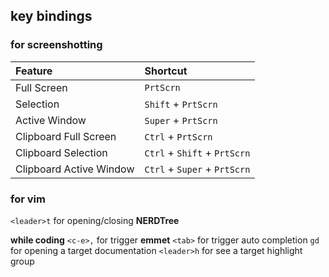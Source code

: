 ## key bindings

### for screenshotting

| Feature | Shortcut |
| :----- | :------ |
| Full Screen | `PrtScrn` |
| Selection | `Shift` + `PrtScrn` |
| Active Window | `Super` + `PrtScrn` |
| Clipboard Full Screen | `Ctrl` + `PrtScrn` |
| Clipboard Selection | `Ctrl` + `Shift` + `PrtScrn` |
| Clipboard Active Window | `Ctrl` + `Super` + `PrtScrn` |

### for vim

`<leader>t` for opening/closing **NERDTree**

**while coding**
`<c-e>,` for trigger **emmet**
`<tab>` for trigger auto completion
`gd` for opening a target documentation
`<leader>h` for see a target highlight group
